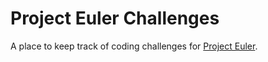 # Project Euler Challenges

A place to keep track of coding challenges for [Project Euler](https://projecteuler.net/).
